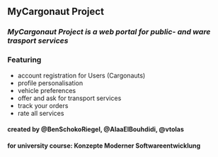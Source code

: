 ## MyCargonaut Project  
### ***MyCargonaut Project is a web portal for public- and ware trasport services***  
### Featuring
- account registration for Users (Cargonauts)
- profile personalisation
- vehicle preferences
- offer and ask for transport services
- track your orders
- rate all services

#### created by @BenSchokoRiegel, @AlaaElBouhdidi, @vtolas
#### for university course: Konzepte Moderner Softwareentwicklung
